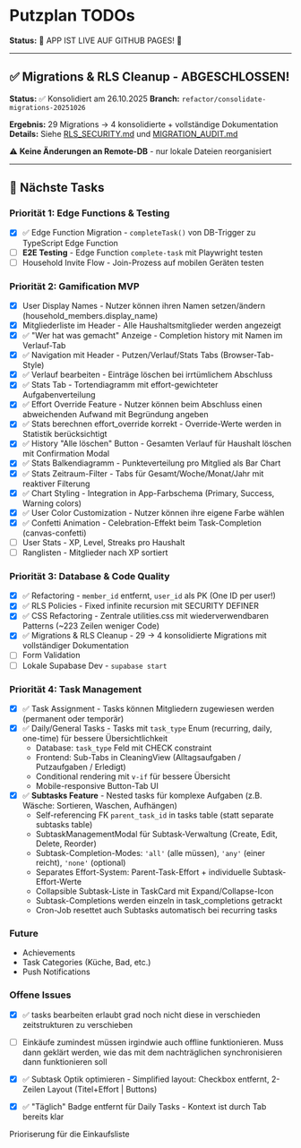 # Putzplan TODOs

**Status:** 🎉 APP IST LIVE AUF GITHUB PAGES! 🎉

---

## ✅ Migrations & RLS Cleanup - ABGESCHLOSSEN!

**Status:** ✅ Konsolidiert am 26.10.2025
**Branch:** `refactor/consolidate-migrations-20251026`

**Ergebnis:** 29 Migrations → 4 konsolidierte + vollständige Dokumentation
**Details:** Siehe [RLS_SECURITY.md](putzplan_vue/supabase/RLS_SECURITY.md) und [MIGRATION_AUDIT.md](putzplan_vue/supabase/MIGRATION_AUDIT.md)

⚠️ **Keine Änderungen an Remote-DB** - nur lokale Dateien reorganisiert

---

## 🚀 Nächste Tasks

### Priorität 1: Edge Functions & Testing
- [x] ✅ Edge Function Migration - `completeTask()` von DB-Trigger zu TypeScript Edge Function
- [ ] **E2E Testing** - Edge Function `complete-task` mit Playwright testen
- [ ] Household Invite Flow - Join-Prozess auf mobilen Geräten testen

### Priorität 2: Gamification MVP
- [x] User Display Names - Nutzer können ihren Namen setzen/ändern (household_members.display_name)
- [x] Mitgliederliste im Header - Alle Haushaltsmitglieder werden angezeigt
- [x] ✅ "Wer hat was gemacht" Anzeige - Completion history mit Namen im Verlauf-Tab
- [x] ✅ Navigation mit Header - Putzen/Verlauf/Stats Tabs (Browser-Tab-Style)
- [x] ✅ Verlauf bearbeiten - Einträge löschen bei irrtümlichem Abschluss
- [x] ✅ Stats Tab - Tortendiagramm mit effort-gewichteter Aufgabenverteilung
- [x] ✅ Effort Override Feature - Nutzer können beim Abschluss einen abweichenden Aufwand mit Begründung angeben
- [x] ✅ Stats berechnen effort_override korrekt - Override-Werte werden in Statistik berücksichtigt
- [x] ✅ History "Alle löschen" Button - Gesamten Verlauf für Haushalt löschen mit Confirmation Modal
- [x] ✅ Stats Balkendiagramm - Punkteverteilung pro Mitglied als Bar Chart
- [x] ✅ Stats Zeitraum-Filter - Tabs für Gesamt/Woche/Monat/Jahr mit reaktiver Filterung
- [x] ✅ Chart Styling - Integration in App-Farbschema (Primary, Success, Warning colors)
- [x] ✅ User Color Customization - Nutzer können ihre eigene Farbe wählen
- [x] ✅ Confetti Animation - Celebration-Effekt beim Task-Completion (canvas-confetti)
- [ ] User Stats - XP, Level, Streaks pro Haushalt
- [ ] Ranglisten - Mitglieder nach XP sortiert

### Priorität 3: Database & Code Quality
- [x] ✅ Refactoring - `member_id` entfernt, `user_id` als PK (One ID per user!)
- [x] ✅ RLS Policies - Fixed infinite recursion mit SECURITY DEFINER
- [x] ✅ CSS Refactoring - Zentrale utilities.css mit wiederverwendbaren Patterns (~223 Zeilen weniger Code)
- [x] ✅ Migrations & RLS Cleanup - 29 → 4 konsolidierte Migrations mit vollständiger Dokumentation
- [ ] Form Validation
- [ ] Lokale Supabase Dev - `supabase start`

### Priorität 4: Task Management
- [x] ✅ Task Assignment - Tasks können Mitgliedern zugewiesen werden (permanent oder temporär)
- [x] ✅ Daily/General Tasks - Tasks mit `task_type` Enum (recurring, daily, one-time) für bessere Übersichtlichkeit
  - Database: `task_type` Feld mit CHECK constraint
  - Frontend: Sub-Tabs in CleaningView (Alltagsaufgaben / Putzaufgaben / Erledigt)
  - Conditional rendering mit `v-if` für bessere Übersicht
  - Mobile-responsive Button-Tab UI
- [x] ✅ **Subtasks Feature** - Nested tasks für komplexe Aufgaben (z.B. Wäsche: Sortieren, Waschen, Aufhängen)
  - Self-referencing FK `parent_task_id` in tasks table (statt separate subtasks table)
  - SubtaskManagementModal für Subtask-Verwaltung (Create, Edit, Delete, Reorder)
  - Subtask-Completion-Modes: `'all'` (alle müssen), `'any'` (einer reicht), `'none'` (optional)
  - Separates Effort-System: Parent-Task-Effort + individuelle Subtask-Effort-Werte
  - Collapsible Subtask-Liste in TaskCard mit Expand/Collapse-Icon
  - Subtask-Completions werden einzeln in task_completions getrackt
  - Cron-Job resettet auch Subtasks automatisch bei recurring tasks

### Future
- Achievements
- Task Categories (Küche, Bad, etc.)
- Push Notifications


### Offene Issues
- [x] ✅ tasks bearbeiten erlaubt grad noch nicht diese in verschieden zeitstrukturen zu verschieben
- [ ] Einkäufe zumindest müssen irgindwie auch offline funktionieren. Muss dann geklärt werden, wie das mit dem nachträglichen synchronisieren dann funktionieren soll
- [x] ✅ Subtask Optik optimieren - Simplified layout: Checkbox entfernt, 2-Zeilen Layout (Titel+Effort | Buttons)
- [x] ✅ "Täglich" Badge entfernt für Daily Tasks - Kontext ist durch Tab bereits klar


Prioriserung für die Einkaufsliste 
